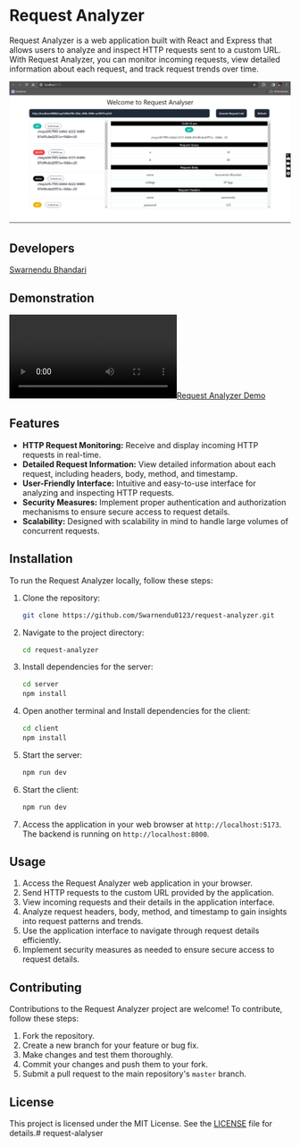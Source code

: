 # Request Analyzer

Request Analyzer is a web application built with React and Express that allows users to analyze and inspect HTTP requests sent to a custom URL. With Request Analyzer, you can monitor incoming requests, view detailed information about each request, and track request trends over time.

![Project Image](./assets/example.png)

## Developers

[Swarnendu Bhandari](https://github.com/Swarnendu0123)

## Demonstration
[![Request Analyzer Demo](./assets/example.mp4)](https://github.com/Bikram-ghuku/request-alalyser/assets/37508038/3a26121a-73e3-4bc4-b686-8eca2fcf894c)

## Features


- **HTTP Request Monitoring:** Receive and display incoming HTTP requests in real-time.
- **Detailed Request Information:** View detailed information about each request, including headers, body, method, and timestamp.
- **User-Friendly Interface:** Intuitive and easy-to-use interface for analyzing and inspecting HTTP requests.
- **Security Measures:** Implement proper authentication and authorization mechanisms to ensure secure access to request details.
- **Scalability:** Designed with scalability in mind to handle large volumes of concurrent requests.

## Installation

To run the Request Analyzer locally, follow these steps:

1. Clone the repository:

   ```bash
   git clone https://github.com/Swarnendu0123/request-analyzer.git
   ```

2. Navigate to the project directory:

   ```bash
   cd request-analyzer
   ```

3. Install dependencies for the server:

   ```bash
   cd server
   npm install
   ```

4. Open another terminal and Install dependencies for the client:

   ```bash
   cd client
   npm install
   ```

5. Start the server:

   ```bash
   npm run dev
   ```

6. Start the client:

   ```bash
   npm run dev
   ```

7. Access the application in your web browser at `http://localhost:5173`. The backend is running on `http://localhost:8000`.

## Usage

1. Access the Request Analyzer web application in your browser.
2. Send HTTP requests to the custom URL provided by the application.
3. View incoming requests and their details in the application interface.
4. Analyze request headers, body, method, and timestamp to gain insights into request patterns and trends.
5. Use the application interface to navigate through request details efficiently.
6. Implement security measures as needed to ensure secure access to request details.

## Contributing

Contributions to the Request Analyzer project are welcome! To contribute, follow these steps:

1. Fork the repository.
2. Create a new branch for your feature or bug fix.
3. Make changes and test them thoroughly.
4. Commit your changes and push them to your fork.
5. Submit a pull request to the main repository's `master` branch.

## License

This project is licensed under the MIT License. See the [LICENSE](LICENSE) file for details.# request-alalyser
